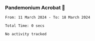 ### Pandemonium Acrobat 🤸

<!--START_SECTION:waka-->

```all_time
From: 11 March 2024 - To: 18 March 2024

Total Time: 0 secs

No activity tracked
```

<!--END_SECTION:waka-->
